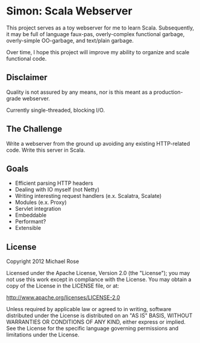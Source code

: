 Simon: Scala Webserver
======================

This project serves as a toy webserver for me to learn Scala. Subsequently, it may be full of language faux-pas,
overly-complex functional garbage, overly-simple OO-garbage, and text/plain garbage.

Over time, I hope this project will improve my ability to organize and scale functional code.

Disclaimer
----------
Quality is not assured by any means, nor is this meant as a production-grade webserver.

Currently single-threaded, blocking I/O.

The Challenge
-------------
Write a webserver from the ground up avoiding any existing HTTP-related code. Write this server in Scala.

Goals
-----
+ Efficient parsing HTTP headers
+ Dealing with IO myself (not Netty)
+ Writing interesting request handlers (e.x. Scalatra, Scalate)
+ Modules (e.x. Proxy)
+ Servlet integration
+ Embeddable
+ Performant?
+ Extensible

License
-------
Copyright 2012 Michael Rose

Licensed under the Apache License, Version 2.0 (the "License");
you may not use this work except in compliance with the License.
You may obtain a copy of the License in the LICENSE file, or at:

   http://www.apache.org/licenses/LICENSE-2.0

Unless required by applicable law or agreed to in writing, software
distributed under the License is distributed on an "AS IS" BASIS,
WITHOUT WARRANTIES OR CONDITIONS OF ANY KIND, either express or implied.
See the License for the specific language governing permissions and
limitations under the License.